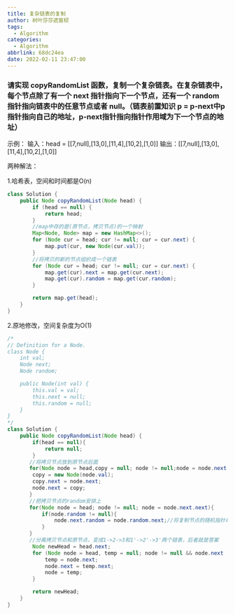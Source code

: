 ```yaml
---
title: 复杂链表的复制
author: 树叶莎莎遮窗棂
tags:
  - Algorithm
categories:
  - Algorithm
abbrlink: 68dc24ea
date: 2022-02-11 23:47:00
---
```

### 请实现 copyRandomList 函数，复制一个复杂链表。在复杂链表中，每个节点除了有一个 next 指针指向下一个节点，还有一个 random 指针指向链表中的任意节点或者 null。（链表前置知识 p = p-next中p指针指向自己的地址，p-next指针指向指针作用域为下一个节点的地址）

示例：
输入：head = [[7,null],[13,0],[11,4],[10,2],[1,0]]
输出：[[7,null],[13,0],[11,4],[10,2],[1,0]]

<!-- more -->

两种解法：

1.哈希表，空间和时间都是O(n)
```java
class Solution {
    public Node copyRandomList(Node head) {
        if (head == null) {
            return head;
        }
        //map中存的是(原节点，拷贝节点)的一个映射
        Map<Node, Node> map = new HashMap<>();
        for (Node cur = head; cur != null; cur = cur.next) {
            map.put(cur, new Node(cur.val));
        }
        //将拷贝的新的节点组织成一个链表
        for (Node cur = head; cur != null; cur = cur.next) {
            map.get(cur).next = map.get(cur.next);
            map.get(cur).random = map.get(cur.random);
        }

        return map.get(head);
    }
}
```

2.原地修改，空间复杂度为O(1)

```java
/*
// Definition for a Node.
class Node {
    int val;
    Node next;
    Node random;

    public Node(int val) {
        this.val = val;
        this.next = null;
        this.random = null;
    }
}
*/
class Solution {
    public Node copyRandomList(Node head) {
        if(head == null){
            return null;
        }
       //将拷贝节点放到原节点后面
       for(Node node = head,copy = null; node != null;node = node.next.next){
        copy = new Node(node.val);
        copy.next = node.next;
        node.next = copy;
       }
       //把拷贝节点的random安排上
       for(Node node = head; node != null; node = node.next.next){
           if(node.random != null){
               node.next.random = node.random.next;//将复制节点的随机指针串起来（node.random.next与node.random指向相同）
           }
       }
       //分离拷贝节点和原节点，变成1->2->3和1'->2'->3'两个链表，后者就是答案
        Node newHead = head.next;
        for (Node node = head, temp = null; node != null && node.next != null;) {
            temp = node.next;
            node.next = temp.next;
            node = temp;
        }

        return newHead;
    }
}
```
